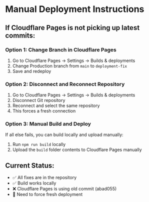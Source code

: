 # Manual Deployment Instructions

## If Cloudflare Pages is not picking up latest commits:

### Option 1: Change Branch in Cloudflare Pages
1. Go to Cloudflare Pages → Settings → Builds & deployments
2. Change Production branch from `main` to `deployment-fix`
3. Save and redeploy

### Option 2: Disconnect and Reconnect Repository
1. Go to Cloudflare Pages → Settings → Builds & deployments
2. Disconnect Git repository
3. Reconnect and select the same repository
4. This forces a fresh connection

### Option 3: Manual Build and Deploy
If all else fails, you can build locally and upload manually:
1. Run `npm run build` locally
2. Upload the `build` folder contents to Cloudflare Pages manually

## Current Status:
- ✅ All fixes are in the repository
- ✅ Build works locally
- ❌ Cloudflare Pages is using old commit (abad055)
- 🔄 Need to force fresh deployment

